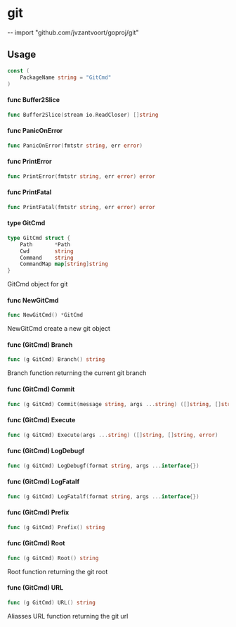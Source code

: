 # git
--
    import "github.com/jvzantvoort/goproj/git"


## Usage

```go
const (
	PackageName string = "GitCmd"
)
```

#### func  Buffer2Slice

```go
func Buffer2Slice(stream io.ReadCloser) []string
```

#### func  PanicOnError

```go
func PanicOnError(fmtstr string, err error)
```

#### func  PrintError

```go
func PrintError(fmtstr string, err error) error
```

#### func  PrintFatal

```go
func PrintFatal(fmtstr string, err error) error
```

#### type GitCmd

```go
type GitCmd struct {
	Path       *Path
	Cwd        string
	Command    string
	CommandMap map[string]string
}
```

GitCmd object for git

#### func  NewGitCmd

```go
func NewGitCmd() *GitCmd
```
NewGitCmd create a new git object

#### func (GitCmd) Branch

```go
func (g GitCmd) Branch() string
```
Branch function returning the current git branch

#### func (GitCmd) Commit

```go
func (g GitCmd) Commit(message string, args ...string) ([]string, []string, error)
```

#### func (GitCmd) Execute

```go
func (g GitCmd) Execute(args ...string) ([]string, []string, error)
```

#### func (GitCmd) LogDebugf

```go
func (g GitCmd) LogDebugf(format string, args ...interface{})
```

#### func (GitCmd) LogFatalf

```go
func (g GitCmd) LogFatalf(format string, args ...interface{})
```

#### func (GitCmd) Prefix

```go
func (g GitCmd) Prefix() string
```

#### func (GitCmd) Root

```go
func (g GitCmd) Root() string
```
Root function returning the git root

#### func (GitCmd) URL

```go
func (g GitCmd) URL() string
```
Aliasses URL function returning the git url
